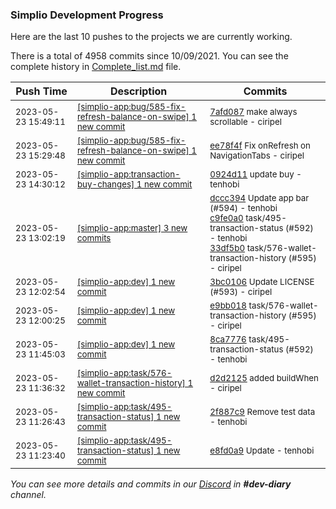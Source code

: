 
### Simplio Development Progress

Here are the last 10 pushes to the projects we are currently working.

There is a total of 4958 commits since 10/09/2021. You can see the complete history in
 [Complete_list.md](Complete_list.md) file.

| Push Time | Description | Commits |
| --- | --- | --- |
| <sub>2023-05-23 15:49:11</sub> | <sub>[[simplio-app:bug/585\-fix\-refresh\-balance\-on\-swipe] 1 new commit](https://github.com/SimplioOfficial/simplio-app/commit/7afd087cfb1063075a03fdc322ed68032bee54ba)</sub> | <sub>[7afd087](https://github.com/SimplioOfficial/simplio-app/commit/7afd087cfb1063075a03fdc322ed68032bee54ba) make always scrollable - ciripel</sub> |
| <sub>2023-05-23 15:29:48</sub> | <sub>[[simplio-app:bug/585\-fix\-refresh\-balance\-on\-swipe] 1 new commit](https://github.com/SimplioOfficial/simplio-app/commit/ee78f4fe2ada635aaf765eca7dbeeafbaedd71b9)</sub> | <sub>[ee78f4f](https://github.com/SimplioOfficial/simplio-app/commit/ee78f4fe2ada635aaf765eca7dbeeafbaedd71b9) Fix onRefresh on NavigationTabs - ciripel</sub> |
| <sub>2023-05-23 14:30:12</sub> | <sub>[[simplio-app:transaction\-buy\-changes] 1 new commit](https://github.com/SimplioOfficial/simplio-app/commit/0924d1198fedcbbf092c876dc36c9543c909fd65)</sub> | <sub>[0924d11](https://github.com/SimplioOfficial/simplio-app/commit/0924d1198fedcbbf092c876dc36c9543c909fd65) update buy - tenhobi</sub> |
| <sub>2023-05-23 13:02:19</sub> | <sub>[[simplio-app:master] 3 new commits](https://github.com/SimplioOfficial/simplio-app/compare/3a68609f3eb3...33df5b02bae2)</sub> | <sub>[dccc394](https://github.com/SimplioOfficial/simplio-app/commit/dccc3942f2a7d5b58ecd275347c8b068a2537faa) Update app bar (#594) - tenhobi<br>[c9fe0a0](https://github.com/SimplioOfficial/simplio-app/commit/c9fe0a0fe5689cbe4b05f0f70511a6372c6adfd6) task/495-transaction-status (#592) - tenhobi<br>[33df5b0](https://github.com/SimplioOfficial/simplio-app/commit/33df5b02bae24bfe6392c74ba942a606dcf02af9) task/576-wallet-transaction-history (#595) - ciripel</sub> |
| <sub>2023-05-23 12:02:54</sub> | <sub>[[simplio-app:dev] 1 new commit](https://github.com/SimplioOfficial/simplio-app/commit/3bc010612db221d8fa05f9dfa9b4a0b1ca7e9c3f)</sub> | <sub>[3bc0106](https://github.com/SimplioOfficial/simplio-app/commit/3bc010612db221d8fa05f9dfa9b4a0b1ca7e9c3f) Update LICENSE (#593) - ciripel</sub> |
| <sub>2023-05-23 12:00:25</sub> | <sub>[[simplio-app:dev] 1 new commit](https://github.com/SimplioOfficial/simplio-app/commit/e9bb0181b1824e061e6a1d6d7631cb50211082e3)</sub> | <sub>[e9bb018](https://github.com/SimplioOfficial/simplio-app/commit/e9bb0181b1824e061e6a1d6d7631cb50211082e3) task/576-wallet-transaction-history (#595) - ciripel</sub> |
| <sub>2023-05-23 11:45:03</sub> | <sub>[[simplio-app:dev] 1 new commit](https://github.com/SimplioOfficial/simplio-app/commit/8ca77764a7521df1bf505388bda1f30a4281c23e)</sub> | <sub>[8ca7776](https://github.com/SimplioOfficial/simplio-app/commit/8ca77764a7521df1bf505388bda1f30a4281c23e) task/495-transaction-status (#592) - tenhobi</sub> |
| <sub>2023-05-23 11:36:32</sub> | <sub>[[simplio-app:task/576\-wallet\-transaction\-history] 1 new commit](https://github.com/SimplioOfficial/simplio-app/commit/d2d212560b2fefb541fb3d6f3787471e58584cdb)</sub> | <sub>[d2d2125](https://github.com/SimplioOfficial/simplio-app/commit/d2d212560b2fefb541fb3d6f3787471e58584cdb) added buildWhen - ciripel</sub> |
| <sub>2023-05-23 11:26:43</sub> | <sub>[[simplio-app:task/495\-transaction\-status] 1 new commit](https://github.com/SimplioOfficial/simplio-app/commit/2f887c97fe407d7e8157826325ad044a0037e474)</sub> | <sub>[2f887c9](https://github.com/SimplioOfficial/simplio-app/commit/2f887c97fe407d7e8157826325ad044a0037e474) Remove test data - tenhobi</sub> |
| <sub>2023-05-23 11:23:40</sub> | <sub>[[simplio-app:task/495\-transaction\-status] 1 new commit](https://github.com/SimplioOfficial/simplio-app/commit/e8fd0a99d0f3092f0c37400f7be7f21e199c230d)</sub> | <sub>[e8fd0a9](https://github.com/SimplioOfficial/simplio-app/commit/e8fd0a99d0f3092f0c37400f7be7f21e199c230d) Update - tenhobi</sub> |

_You can see more details and commits in our [Discord](https://discord.gg/aKhjuwZmdP) in **#dev-diary** channel._
